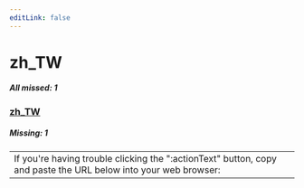 ```yaml
---
editLink: false
---
```


# zh_TW

##### All missed: 1


### [zh_TW](https://github.com/Laravel-Lang/lang/blob/main/locales/zh_TW/zh_TW.json)

##### Missing: 1

<table >
<tr><td align="left" >
If you're having trouble clicking the ":actionText" button, copy and paste the URL below
into your web browser:
</td>
</tr>

</table>


